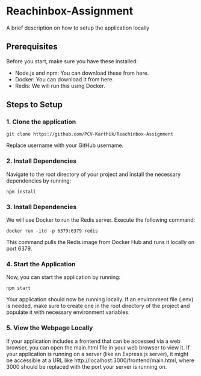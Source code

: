 
# Reachinbox-Assignment

A brief description on how to setup the application locally

## Prerequisites

Before you start, make sure you have these installed:

- Node.js and npm: You can download these from here.
- Docker: You can download it from here.
- Redis: We will run this using Docker.

## Steps to Setup
### 1. Clone the application

``` 
git clone https://github.com/PCV-Karthik/Reachinbox-Assignment

```
Replace username with your GitHub username.

### 2. Install Dependencies
Navigate to the root directory of your project and install the necessary dependencies by running:

``` 
npm install
```

### 3. Install Dependencies
We will use Docker to run the Redis server. Execute the following command:
``` 
docker run -itd -p 6379:6379 redis
```
This command pulls the Redis image from Docker Hub and runs it locally on port 6379.

### 4. Start the Application
Now, you can start the application by running:

``` 
npm start 
```

Your application should now be running locally. If an environment file (.env) is needed, make sure to create one in the root directory of the project and populate it with necessary environment variables.

### 5. View the Webpage Locally
If your application includes a frontend that can be accessed via a web browser, you can open the main.html file in your web browser to view it. If your application is running on a server (like an Express.js server), it might be accessible at a URL like http://localhost:3000/frontend/main.html, where 3000 should be replaced with the port your server is running on.
